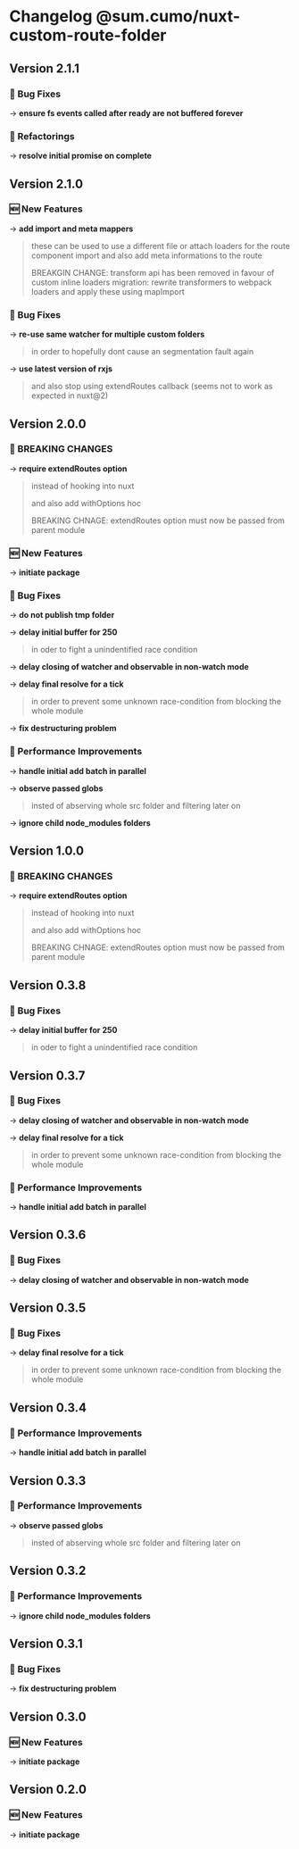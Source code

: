 # Changelog @sum.cumo/nuxt-custom-route-folder

## Version 2.1.1

### 🐞 Bug Fixes

→ **ensure fs events called after ready are not buffered forever**

### 🔨 Refactorings

→ **resolve initial promise on complete**


## Version 2.1.0

### 🆕  New Features

→ **add import and meta mappers**
> these can be used to use a different file or attach loaders for the route component import
> and also add meta informations to the route
> 
> BREAKGIN CHANGE:
> transform api has been removed in favour of custom inline loaders
> migration: rewrite transformers to webpack loaders and apply these using mapImport
> 
> 

### 🐞 Bug Fixes

→ **re-use same watcher for multiple custom folders**
> in order to hopefully dont cause an segmentation fault again
> 
> 

→ **use latest version of rxjs**
> and also stop using extendRoutes callback
> (seems not to work as expected in nuxt@2)
> 
> 


## Version 2.0.0

### 🚀  BREAKING CHANGES

→ **require extendRoutes option**
> instead of hooking into nuxt
> 
> and also add withOptions hoc
> 
> BREAKING CHNAGE:
> extendRoutes option must now be passed from parent module
> 
> 

### 🆕  New Features

→ **initiate package**

### 🐞 Bug Fixes

→ **do not publish tmp folder**

→ **delay initial buffer for 250**
> in oder to fight a unindentified race condition
> 
> 

→ **delay closing of watcher and observable in non-watch mode**

→ **delay final resolve for a tick**
> in order to prevent some unknown race-condition from blocking the whole module
> 
> 

→ **fix destructuring problem**

### 🏃 Performance Improvements

→ **handle initial add batch in parallel**

→ **observe passed globs**
> insted of abserving whole src folder and filtering later on
> 
> 

→ **ignore child node_modules folders**


## Version 1.0.0

### 🚀  BREAKING CHANGES

→ **require extendRoutes option**
> instead of hooking into nuxt
> 
> and also add withOptions hoc
> 
> BREAKING CHNAGE:
> extendRoutes option must now be passed from parent module
> 
> 


## Version 0.3.8

### 🐞 Bug Fixes

→ **delay initial buffer for 250**
> in oder to fight a unindentified race condition
> 
> 


## Version 0.3.7

### 🐞 Bug Fixes

→ **delay closing of watcher and observable in non-watch mode**

→ **delay final resolve for a tick**
> in order to prevent some unknown race-condition from blocking the whole module
> 
> 

### 🏃 Performance Improvements

→ **handle initial add batch in parallel**


## Version 0.3.6

### 🐞 Bug Fixes

→ **delay closing of watcher and observable in non-watch mode**


## Version 0.3.5

### 🐞 Bug Fixes

→ **delay final resolve for a tick**
> in order to prevent some unknown race-condition from blocking the whole module
> 
> 


## Version 0.3.4

### 🏃 Performance Improvements

→ **handle initial add batch in parallel**


## Version 0.3.3

### 🏃 Performance Improvements

→ **observe passed globs**
> insted of abserving whole src folder and filtering later on
> 
> 


## Version 0.3.2

### 🏃 Performance Improvements

→ **ignore child node_modules folders**


## Version 0.3.1

### 🐞 Bug Fixes

→ **fix destructuring problem**


## Version 0.3.0

### 🆕  New Features

→ **initiate package**


## Version 0.2.0

### 🆕  New Features

→ **initiate package**


